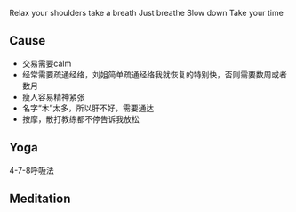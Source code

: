 Relax your shoulders
take a breath
Just breathe
Slow down
Take your time

## Cause

* 交易需要calm
* 经常需要疏通经络，刘姐简单疏通经络我就恢复的特别快，否则需要数周或者数月
* 瘦人容易精神紧张
* 名字“木”太多，所以肝不好，需要通达
* 按摩，散打教练都不停告诉我放松



## Yoga

4-7-8呼吸法

## Meditation



